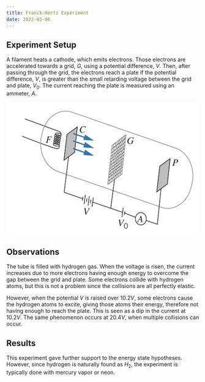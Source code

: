 ```yaml
---
title: Franck-Hertz Experiment
date: 2022-02-06
---
```


## Experiment Setup

A filament heats a cathode, which emits electrons. Those electrons are accelerated towards a grid, $G$, using a potential difference, $V$. Then, after passing through the grid, the electrons reach a plate if the potential difference, $V$, is greater than the small retarding voltage between the grid and plate, $V_0$. The current reaching the plate is measured using an ammeter, $A$.

![The setup](../../images/franck-hertz-experiment.jpeg)

## Observations

The tube is filled with hydrogen gas. When the voltage is risen, the current increases due to more electrons having enough energy to overcome the gap between the grid and plate. Some electrons collide with hydrogen atoms, but this is not a problem since the collisions are all perfectly elastic.

However, when the potential $V$ is raised over $10.2V$, some electrons cause the hydrogen atoms to excite, giving those atoms their energy, therefore not having enough to reach the plate. This is seen as a dip in the current at $10.2V$. The same phenomenon occurs at $20.4V$, when multiple collisions can occur.

## Results

This experiment gave further support to the energy state hypotheses. However, since hydrogen is naturally found as $H_2$, the experiment is typically done with mercury vapor or neon.